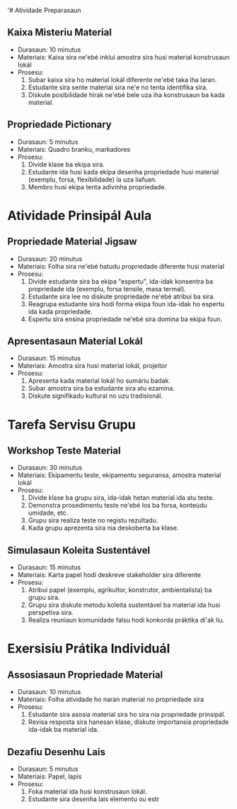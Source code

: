 '# Atividade Preparasaun

## Kaixa Misteriu Material 
- Durasaun: 10 minutus
- Materiais: Kaixa sira ne'ebé inklui amostra sira husi material konstrusaun lokál 
- Prosesu:
  1. Subar kaixa sira ho material lokál diferente ne'ebé taka iha laran.
  2. Estudante sira sente material sira ne'e no tenta identifika sira.
  3. Diskute posibilidade hirak ne'ebé bele uza iha konstrusaun ba kada material.

## Propriedade Pictionary
- Durasaun: 5 minutus
- Materiais: Quadro branku, markadores
- Prosesu:
  1. Divide klase ba ekipa sira.
  2. Estudante ida husi kada ekipa desenha propriedade husi material (exemplu, forsa, flexibilidade) la uza liafuan.
  3. Membro husi ekipa tenta adivinha propriedade.

# Atividade Prinsipál Aula

## Propriedade Material Jigsaw
- Durasaun: 20 minutus
- Materiais: Folha sira ne'ebé hatudu propriedade diferente husi material
- Prosesu:
  1. Divide estudante sira ba ekipa "espertu", ida-idak konsentra ba propriedade ida (exemplu, forsa tensile, masa termal).
  2. Estudante sira lee no diskute propriedade ne'ebé atribui ba sira.
  3. Reagrupa estudante sira hodi forma ekipa foun ida-idak ho espertu ida kada propriedade.
  4. Espertu sira ensina propriedade ne'ebé sira domina ba ekipa foun.

## Apresentasaun Material Lokál 
- Durasaun: 15 minutus
- Materiais: Amostra sira husi material lokál, projeitor
- Prosesu:
  1. Apresenta kada material lokál ho sumáriu badak.
  2. Subar amostra sira ba estudante sira atu ezamina.
  3. Diskute signifikadu kultural no uzu tradisionál.

# Tarefa Servisu Grupu

## Workshop Teste Material
- Durasaun: 30 minutus
- Materiais: Ekipamentu teste, ekipamentu seguransa, amostra material lokál
- Prosesu:
  1. Divide klase ba grupu sira, ida-idak hetan material ida atu teste.
  2. Demonstra prosedimentu teste ne'ebé los ba forsa, konteúdu umidade, etc.
  3. Grupu sira realiza teste no registu rezultadu.
  4. Kada grupu aprezenta sira nia deskoberta ba klase.

## Simulasaun Koleita Sustentável
- Durasaun: 15 minutus
- Materiais: Karta papel hodi deskreve stakeholder sira diferente
- Prosesu:
  1. Atribui papel (exemplu, agrikultor, konstrutor, ambientalista) ba grupu sira.
  2. Grupu sira diskute metodu koleita sustentável ba material ida husi perspetiva sira.
  3. Realiza reuniaun komunidade falsu hodi konkorda práktika di'ak liu.

# Exersisiu Prátika Individuál

## Assosiasaun Propriedade Material
- Durasaun: 10 minutus
- Materiais: Folha atividade ho naran material no propriedade sira
- Prosesu:
  1. Estudante sira asosia material sira ho sira nia propriedade prinsipál.
  2. Revisa resposta sira hanesan klase, diskute importansia propriedade ida-idak ba material ida.

## Dezafiu Desenhu Lais
- Durasaun: 5 minutus
- Materiais: Papel, lapis
- Prosesu:
  1. Foka material ida husi konstrusaun lokál.
  2. Estudante sira desenha lais elementu ou estr